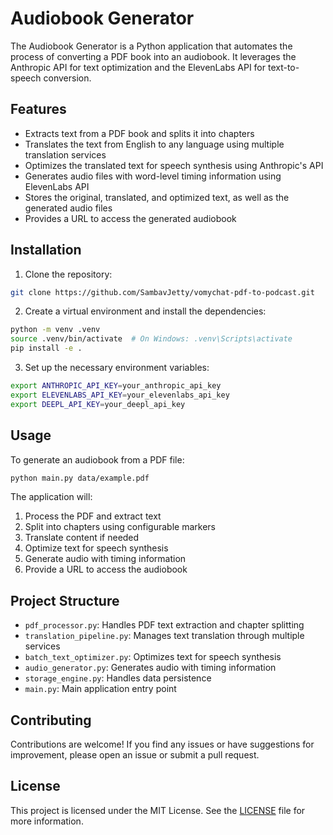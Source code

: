 # Audiobook Generator

The Audiobook Generator is a Python application that automates the process of converting a PDF book into an audiobook. It leverages the Anthropic API for text optimization and the ElevenLabs API for text-to-speech conversion.

## Features

- Extracts text from a PDF book and splits it into chapters
- Translates the text from English to any language using multiple translation services
- Optimizes the translated text for speech synthesis using Anthropic's API
- Generates audio files with word-level timing information using ElevenLabs API
- Stores the original, translated, and optimized text, as well as the generated audio files
- Provides a URL to access the generated audiobook

## Installation

1. Clone the repository:

```bash
git clone https://github.com/SambavJetty/vomychat-pdf-to-podcast.git
```

2. Create a virtual environment and install the dependencies:

```bash
python -m venv .venv
source .venv/bin/activate  # On Windows: .venv\Scripts\activate
pip install -e .
```

3. Set up the necessary environment variables:

```bash
export ANTHROPIC_API_KEY=your_anthropic_api_key
export ELEVENLABS_API_KEY=your_elevenlabs_api_key
export DEEPL_API_KEY=your_deepl_api_key
```

## Usage

To generate an audiobook from a PDF file:

```bash
python main.py data/example.pdf
```

The application will:
1. Process the PDF and extract text
2. Split into chapters using configurable markers
3. Translate content if needed
4. Optimize text for speech synthesis
5. Generate audio with timing information
6. Provide a URL to access the audiobook


## Project Structure

- `pdf_processor.py`: Handles PDF text extraction and chapter splitting
- `translation_pipeline.py`: Manages text translation through multiple services
- `batch_text_optimizer.py`: Optimizes text for speech synthesis
- `audio_generator.py`: Generates audio with timing information
- `storage_engine.py`: Handles data persistence
- `main.py`: Main application entry point

## Contributing

Contributions are welcome! If you find any issues or have suggestions for improvement, please open an issue or submit a pull request.

## License

This project is licensed under the MIT License. See the [LICENSE](LICENSE) file for more information.
